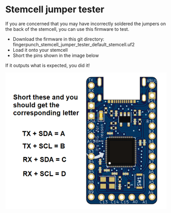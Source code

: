 # Stemcell jumper tester

If you are concerned that you may have incorrectly soldered the jumpers on the back of the stemcell, you can use this firmware to test.

* Download the firmware in this git directory: fingerpunch_stemcell_jumper_tester_default_stemcell.uf2
* Load it onto your stemcell
* Short the pins shown in the image below

If it outputs what is expected, you did it!

![short-guide](images/short_guide.png)
